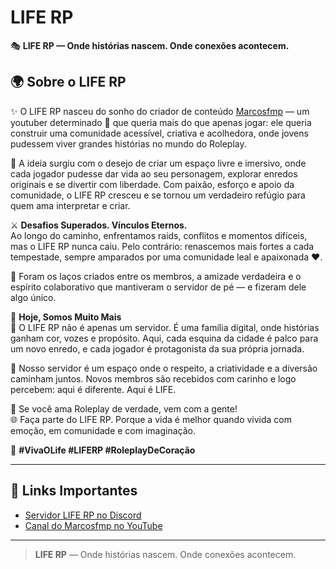 # LIFE RP

🎭 **LIFE RP — Onde histórias nascem. Onde conexões acontecem.**

## 🌍 Sobre o LIFE RP

✨ O LIFE RP nasceu do sonho do criador de conteúdo [Marcosfmp](https://www.youtube.com/@marcosfmp) — um youtuber determinado 🎥 que queria mais do que apenas jogar: ele queria construir uma comunidade acessível, criativa e acolhedora, onde jovens pudessem viver grandes histórias no mundo do Roleplay.

💭 A ideia surgiu com o desejo de criar um espaço livre e imersivo, onde cada jogador pudesse dar vida ao seu personagem, explorar enredos originais e se divertir com liberdade. Com paixão, esforço e apoio da comunidade, o LIFE RP cresceu e se tornou um verdadeiro refúgio para quem ama interpretar e criar.

⚔️ **Desafios Superados. Vínculos Eternos.**  
Ao longo do caminho, enfrentamos raids, conflitos e momentos difíceis, mas o LIFE RP nunca caiu. Pelo contrário: renascemos mais fortes a cada tempestade, sempre amparados por uma comunidade leal e apaixonada ❤️.

🌟 Foram os laços criados entre os membros, a amizade verdadeira e o espírito colaborativo que mantiveram o servidor de pé — e fizeram dele algo único.

🚀 **Hoje, Somos Muito Mais**  
🎉 O LIFE RP não é apenas um servidor. É uma família digital, onde histórias ganham cor, vozes e propósito. Aqui, cada esquina da cidade é palco para um novo enredo, e cada jogador é protagonista da sua própria jornada.

👥 Nosso servidor é um espaço onde o respeito, a criatividade e a diversão caminham juntos. Novos membros são recebidos com carinho e logo percebem: aqui é diferente. Aqui é LIFE.

💬 Se você ama Roleplay de verdade, vem com a gente!  
🌐 Faça parte do LIFE RP. Porque a vida é melhor quando vivida com emoção, em comunidade e com imaginação.

🫶 **#VivaOLife #LIFERP #RoleplayDeCoração**

---

## 🔗 Links Importantes

- [Servidor LIFE RP no Discord](https://discord.gg/QvJBsAMyCH)
- [Canal do Marcosfmp no YouTube](https://www.youtube.com/@marcosfmp)

---

> **LIFE RP** — Onde histórias nascem. Onde conexões acontecem.
